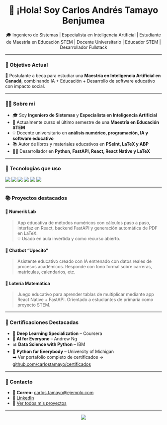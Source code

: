 <h1 align="center">👋 ¡Hola! Soy Carlos Andrés Tamayo Benjumea</h1>
<p align="center">🎓 Ingeniero de Sistemas | Especialista en Inteligencia Artificial | Estudiante de Maestría en Educación STEM | Docente Universitario | Educador STEM | Desarrollador Fullstack</p>


---

### 🎯 Objetivo Actual

📍 Postulante a beca para estudiar una **Maestría en Inteligencia Artificial en Canadá**, combinando IA + Educación + Desarrollo de software educativo con impacto social.

---

### 👨‍🏫 Sobre mí

- 🎓 Soy **Ingeniero de Sistemas** y **Especialista en Inteligencia Artificial**
- 📘 Actualmente curso el último semestre de una **Maestría en Educación STEM**
- 💡 Docente universitario en **análisis numérico, programación, IA y software educativo**
- 📚 Autor de libros y materiales educativos en **PSeInt, LaTeX y ABP**
- 🧑‍💻 Desarrollador en **Python, FastAPI, React, React Native y LaTeX**

---

### 🧠 Tecnologías que uso

<p>
  <img src="https://img.shields.io/badge/Python-3776AB?style=for-the-badge&logo=python&logoColor=white"/>
  <img src="https://img.shields.io/badge/FastAPI-009688?style=for-the-badge&logo=fastapi&logoColor=white"/>
  <img src="https://img.shields.io/badge/React-20232A?style=for-the-badge&logo=react&logoColor=61DAFB"/>
  <img src="https://img.shields.io/badge/ReactNative-20232A?style=for-the-badge&logo=react&logoColor=61DAFB"/>
  <img src="https://img.shields.io/badge/JavaScript-F7DF1E?style=for-the-badge&logo=javascript&logoColor=black"/>
  <img src="https://img.shields.io/badge/LaTeX-008080?style=for-the-badge&logo=latex&logoColor=white"/>
</p>

---

### 📚 Proyectos destacados

#### 🧩 Numerik Lab
> App educativa de métodos numéricos con cálculos paso a paso, interfaz en React, backend FastAPI y generación automática de PDF en LaTeX.  
> 💡 Usado en aula invertida y como recurso abierto.

#### 🧠 Chatbot “Upecito”
> Asistente educativo creado con IA entrenado con datos reales de procesos académicos. Responde con tono formal sobre carreras, matrículas, calendarios, etc.

#### 🎲 Lotería Matemática
> Juego educativo para aprender tablas de multiplicar mediante app React Native + FastAPI. Orientado a estudiantes de primaria como proyecto STEM.

---

### 📜 Certificaciones Destacadas

- 🧠 **Deep Learning Specialization** – Coursera
- 🤖 **AI for Everyone** – Andrew Ng
- 📊 **Data Science with Python** – IBM
- 🧪 **Python for Everybody** – University of Michigan  
➡️ Ver portafolio completo de certificados → [github.com/carlostamayo/certificados]([https://github.com/carlostamayo/certificados](https://github.com/carlosandrestamayo/certificados/blob/main/README.md))

---

### 📢 Contacto

- 📧 **Correo:** carlos.tamayo@ejemplo.com  
- 💼 [LinkedIn](https://linkedin.com/in/carlos-tamayo-benjumea)  
- 📂 [Ver todos mis proyectos](https://github.com/carlostamayo)

---

<p align="center">
  <img src="https://github-readme-stats.vercel.app/api/top-langs/?username=carlostamayo&layout=compact&theme=default"/>
</p>
